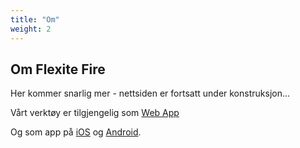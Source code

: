 ```yaml
---
title: "Om"
weight: 2
---
```


## Om Flexite Fire

Her kommer snarlig mer - nettsiden er fortsatt under konstruksjon...

Vårt verktøy er tilgjengelig som [Web App](https://app.flexitefire.no)

Og som app på [iOS](https://www.apple.com/ios/app-store/) og [Android](https://play.google.com/store/apps/details?id=no.flexitefire.mobile&hl=en_US).

